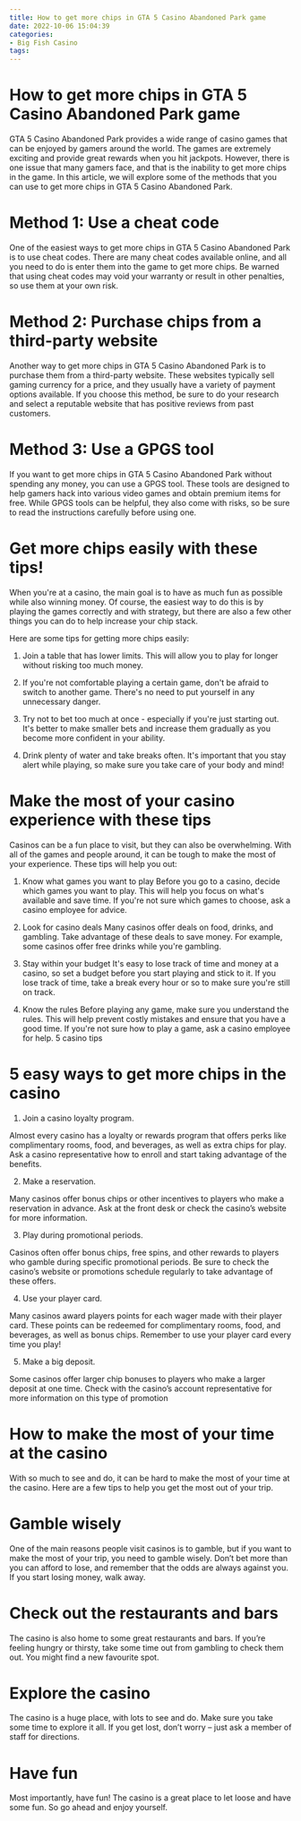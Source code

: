 ```yaml
---
title: How to get more chips in GTA 5 Casino Abandoned Park game
date: 2022-10-06 15:04:39
categories:
- Big Fish Casino
tags:
---
```



#  How to get more chips in GTA 5 Casino Abandoned Park game

GTA 5 Casino Abandoned Park provides a wide range of casino games that can be enjoyed by gamers around the world. The games are extremely exciting and provide great rewards when you hit jackpots. However, there is one issue that many gamers face, and that is the inability to get more chips in the game. In this article, we will explore some of the methods that you can use to get more chips in GTA 5 Casino Abandoned Park.

# Method 1: Use a cheat code

One of the easiest ways to get more chips in GTA 5 Casino Abandoned Park is to use cheat codes. There are many cheat codes available online, and all you need to do is enter them into the game to get more chips. Be warned that using cheat codes may void your warranty or result in other penalties, so use them at your own risk.

# Method 2: Purchase chips from a third-party website

Another way to get more chips in GTA 5 Casino Abandoned Park is to purchase them from a third-party website. These websites typically sell gaming currency for a price, and they usually have a variety of payment options available. If you choose this method, be sure to do your research and select a reputable website that has positive reviews from past customers.

# Method 3: Use a GPGS tool

If you want to get more chips in GTA 5 Casino Abandoned Park without spending any money, you can use a GPGS tool. These tools are designed to help gamers hack into various video games and obtain premium items for free. While GPGS tools can be helpful, they also come with risks, so be sure to read the instructions carefully before using one.

#  Get more chips easily with these tips!

When you're at a casino, the main goal is to have as much fun as possible while also winning money. Of course, the easiest way to do this is by playing the games correctly and with strategy, but there are also a few other things you can do to help increase your chip stack.

Here are some tips for getting more chips easily:

1. Join a table that has lower limits. This will allow you to play for longer without risking too much money.

2. If you're not comfortable playing a certain game, don't be afraid to switch to another game. There's no need to put yourself in any unnecessary danger.

3. Try not to bet too much at once - especially if you're just starting out. It's better to make smaller bets and increase them gradually as you become more confident in your ability.

4. Drink plenty of water and take breaks often. It's important that you stay alert while playing, so make sure you take care of your body and mind!

#  Make the most of your casino experience with these tips

Casinos can be a fun place to visit, but they can also be overwhelming. With all of the games and people around, it can be tough to make the most of your experience. These tips will help you out:

1. Know what games you want to play
Before you go to a casino, decide which games you want to play. This will help you focus on what's available and save time. If you're not sure which games to choose, ask a casino employee for advice.

2. Look for casino deals
Many casinos offer deals on food, drinks, and gambling. Take advantage of these deals to save money. For example, some casinos offer free drinks while you're gambling.

3. Stay within your budget
It's easy to lose track of time and money at a casino, so set a budget before you start playing and stick to it. If you lose track of time, take a break every hour or so to make sure you're still on track.

4. Know the rules
Before playing any game, make sure you understand the rules. This will help prevent costly mistakes and ensure that you have a good time. If you're not sure how to play a game, ask a casino employee for help. 
5 casino tips

#  5 easy ways to get more chips in the casino 

1. Join a casino loyalty program.

Almost every casino has a loyalty or rewards program that offers perks like complimentary rooms, food, and beverages, as well as extra chips for play. Ask a casino representative how to enroll and start taking advantage of the benefits.

2. Make a reservation.

Many casinos offer bonus chips or other incentives to players who make a reservation in advance. Ask at the front desk or check the casino’s website for more information.

3. Play during promotional periods.

Casinos often offer bonus chips, free spins, and other rewards to players who gamble during specific promotional periods. Be sure to check the casino’s website or promotions schedule regularly to take advantage of these offers.

4. Use your player card.

Many casinos award players points for each wager made with their player card. These points can be redeemed for complimentary rooms, food, and beverages, as well as bonus chips. Remember to use your player card every time you play!

5. Make a big deposit.

Some casinos offer larger chip bonuses to players who make a larger deposit at one time. Check with the casino’s account representative for more information on this type of promotion

#  How to make the most of your time at the casino

With so much to see and do, it can be hard to make the most of your time at the casino. Here are a few tips to help you get the most out of your trip.

# Gamble wisely
One of the main reasons people visit casinos is to gamble, but if you want to make the most of your trip, you need to gamble wisely. Don’t bet more than you can afford to lose, and remember that the odds are always against you. If you start losing money, walk away.

# Check out the restaurants and bars
The casino is also home to some great restaurants and bars. If you’re feeling hungry or thirsty, take some time out from gambling to check them out. You might find a new favourite spot.

# Explore the casino
The casino is a huge place, with lots to see and do. Make sure you take some time to explore it all. If you get lost, don’t worry – just ask a member of staff for directions.

# Have fun
Most importantly, have fun! The casino is a great place to let loose and have some fun. So go ahead and enjoy yourself.